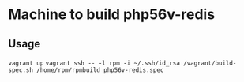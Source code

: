 Machine to build php56v-redis
========


Usage
-------
`vagrant up`
`vagrant ssh -- -l rpm -i ~/.ssh/id_rsa /vagrant/build-spec.sh /home/rpm/rpmbuild php56v-redis.spec`
